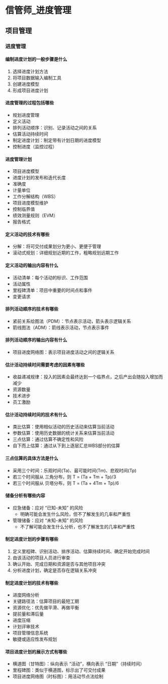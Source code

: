 

# 信管师_进度管理


## 项目管理


### 进度管理

#### 编制进度计划的一般步骤是什么
1. 选择进度计划方法
2. 将项目数据输入编制工具
3. 创建进度模型
4. 形成项目进度计划

#### 进度管理的过程包括哪些
* 规划进度管理
* 定义活动
* 排列活动顺序：识别、记录活动之间的关系
* 估算活动持续时间
* 制定进度计划：制定带有计划日期的进度模型
* 控制进度（监控过程）

#### 进度管理计划
* 项目进度模型
* 进度计划的发布和迭代长度
* 准确度
* 计量单位
* 工作分解结构（WBS）
* 项目进度模型维护
* 控制临界值
* 绩效测量规则（EVM）
* 报告格式

#### 定义活动的技术有哪些
* 分解：将可交付成果划分为更小、更便于管理
* 滚动式规划：详细规划近期的工作，粗略规划远期工作


#### 定义活动的输出内容有什么
* 活动清单：每个活动的标识、工作范围
* 活动属性
* 里程碑清单：项目中重要的时间点和事件
* 变更请求

#### 排列活动顺序的技术有哪些
* 紧前关系绘图法（PDM）：节点表示活动，箭头表示逻辑关系
* 箭线图法（ADM）：箭线表示活动，节点表示事件



#### 排列活动顺序的输出内容有什么
* 项目进度网络图：表示项目进度活动之间的逻辑关系


#### 估计活动持续时间需要考虑的因素有哪些
* 收益递减规律：投入的因素会最终达到一个临界点，之后产出会随投入增加而减少
* 资源数量
* 技术进步
* 员工激励

#### 估计活动持续时间的技术有什么
* 类比估算：使用相似活动的历史活动来估算当前活动
* 参数估算：使用历史数据的统计关系来估算当前活动
* 三点估算：通过估算不确定性和风险
* 自下而上估算：通过从下到上逐层汇总WBS部分的估算


#### 三点估算的具体方法是什么
* 采用三个时间：乐观时间(Ta)、最可能时间(Tm)、悲观时间(Tp)
* 若三个时间服从 三角分布，则 T = (Ta + Tm + Tp)/3
* 若三个时间服从 贝塔分布，则 T = (Ta + 4Tm + Tp)/6

#### 储备分析有哪些内容
* 应急储备：应对 “已知-未知” 的风险
    * 明确可能会发生什么风险，但不了解发生的几率和严重性
* 管理储备：应对 “未知-未知” 的风险
    * 不了解可能会发生什么分析，也不了解发生的几率和严重性


#### 制定进度计划的步骤有哪些
1. 定义里程碑、识别活动、排序活动、估算持续时间、确定开始完成时间
2. 由该活动的项目人员进行审查
3. 确认开始、完成日期和资源是否与其他项目冲突
4. 分析进度计划，确定是否存在逻辑关系冲突


#### 制定进度计划的技术有哪些
* 进度网络分析
* 关键路径法：估算项目的最短工期
* 资源优化：优先做平滑、再做平衡
* 提前量和滞后量
* 进度压缩
* 计划评审技术
* 项目管理信息系统
* 敏捷或适应性发布规划


#### 项目进度计划的展示方式有哪些
* 横道图（甘特图）：纵向表示 “活动”，横向表示 “日期”（持续时间）
* 里程碑图：类似于横道图，标示出了可交付成果
* 项目进度网络图（时标图）：用活动节点法绘制